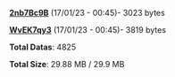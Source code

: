 [**2nb7Bc9B**](/data/2nb7Bc9B.txt) (17/01/23 - 00:45)- 3023 bytes

[**WvEK7qy3**](/data/WvEK7qy3.txt) (17/01/23 - 00:45)- 3819 bytes

**Total Datas**: 4825

**Total Size**: 29.88 MB / 29.9 MB